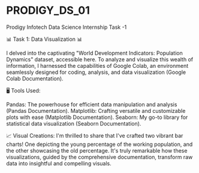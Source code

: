 # PRODIGY_DS_01
Prodigy Infotech Data Science Internship Task -1 

📊 Task 1: Data Visualization 📊

I delved into the captivating "World Development Indicators: Population Dynamics" dataset, accessible here. To analyze and visualize this wealth of information, I harnessed the capabilities of Google Colab, an environment seamlessly designed for coding, analysis, and data visualization (Google Colab Documentation).

🖥️ Tools Used:

Pandas: The powerhouse for efficient data manipulation and analysis (Pandas Documentation).
Matplotlib: Crafting versatile and customizable plots with ease (Matplotlib Documentation).
Seaborn: My go-to library for statistical data visualization (Seaborn Documentation).

📈 Visual Creations:
I'm thrilled to share that I've crafted two vibrant bar charts! One depicting the young percentage of the working population, and the other showcasing the old percentage. It's truly remarkable how these visualizations, guided by the comprehensive documentation, transform raw data into insightful and compelling visuals.
